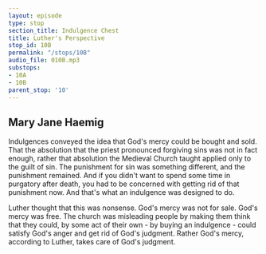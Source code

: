 ```yaml
---
layout: episode
type: stop
section_title: Indulgence Chest
title: Luther's Perspective
stop_id: 10B
permalink: "/stops/10B"
audio_file: 010B.mp3
substops:
- 10A
- 10B
parent_stop: '10'
---
```


## Mary Jane Haemig

Indulgences conveyed the idea that God's mercy could be bought and sold. That the absolution that the priest pronounced forgiving sins was not in fact enough, rather that absolution the Medieval Church taught applied only to the guilt of sin. The punishment for sin was something different, and the punishment remained. And if you didn't want to spend some time in purgatory after death, you had to be concerned with getting rid of that punishment now. And that's what an indulgence was designed to do.

Luther thought that this was nonsense. God's mercy was not for sale. God's mercy was free. The church was misleading people by making them think that they could, by some act of their own - by buying an indulgence - could satisfy God's anger and get rid of God's judgment. Rather God's mercy, according to Luther, takes care of God's judgment.

